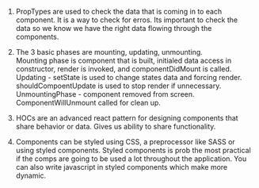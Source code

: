 1.  PropTypes are used to check the data that is coming in to each component.
It is a way to check for erros.  Its important to check the data so we know
we have the right data flowing through the components.

2.  The 3 basic phases are mounting, updating, unmounting.  
Mounting phase is component that is built, initialed data access in constructor,
render is invoked, and componentDidMount is called.
Updating - setState is used to change states data and forcing render. shouldCompoentUpdate is used to stop render if unnecessary.
UnmountingPhase - component removed from screen. ComponentWillUnmount called for clean up.

3. HOCs are an advanced react pattern for designing components that share behavior or data.  Gives us ability to share functionality.

4.  Components can be styled using CSS, a preprocessor like SASS or using styled
components.  Styled components is prob the most practical if the comps are going
to be used a lot throughout the application.  You can also write javascript in styled components which make more dynamic.  
